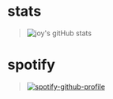 # stats
> ![joy's gitHub stats](https://github-readme-stats.vercel.app/api?username=joylool&show_icons=true&theme=dark)

# spotify
> [![spotify-github-profile](https://spotify-github-profile.vercel.app/api/view?uid=21iaphpwcb2zcl7goxny3iq5i&cover_image=true&theme=novatorem)](https://github.com/kittinan/spotify-github-profile)


